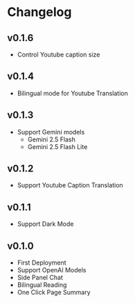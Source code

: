 # Changelog

## v0.1.6

- Control Youtube caption size

## v0.1.4

- Bilingual mode for Youtube Translation

## v0.1.3

- Support Gemini models
  - Gemini 2.5 Flash
  - Gemini 2.5 Flash Lite

## v0.1.2

- Support Youtube Caption Translation

## v0.1.1

- Support Dark Mode

## v0.1.0

- First Deployment
- Support OpenAI Models
- Side Panel Chat
- Bilingual Reading
- One Click Page Summary
